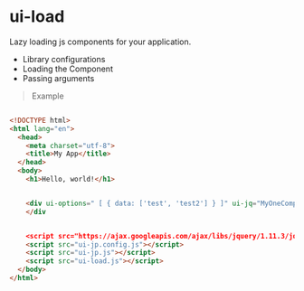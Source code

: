 # ui-load
Lazy loading js components for your application.

  - Library configurations
  - Loading the Component
  - Passing arguments

> Example

```html

<!DOCTYPE html>
<html lang="en">
  <head>
    <meta charset="utf-8">
    <title>My App</title>
  </head>
  <body>
    <h1>Hello, world!</h1>


    <div ui-options=" [ { data: ['test', 'test2'] } ]" ui-jq="MyOneComponent">
    </div


    <script src="https://ajax.googleapis.com/ajax/libs/jquery/1.11.3/jquery.min.js"></script>
    <script src="ui-jp.config.js"></script>
    <script src="ui-jp.js"></script>
    <script src="ui-load.js"></script>
  </body>
</html>


```
